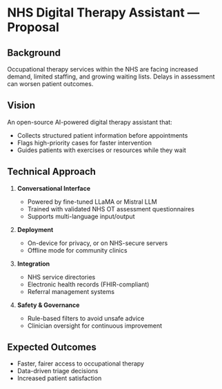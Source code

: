 # NHS Digital Therapy Assistant — Proposal

## Background
Occupational therapy services within the NHS are facing increased demand, limited staffing, and growing waiting lists. Delays in assessment can worsen patient outcomes.

## Vision
An open-source AI-powered digital therapy assistant that:
- Collects structured patient information before appointments
- Flags high-priority cases for faster intervention
- Guides patients with exercises or resources while they wait

## Technical Approach
1. **Conversational Interface**
   - Powered by fine-tuned LLaMA or Mistral LLM
   - Trained with validated NHS OT assessment questionnaires
   - Supports multi-language input/output

2. **Deployment**
   - On-device for privacy, or on NHS-secure servers
   - Offline mode for community clinics

3. **Integration**
   - NHS service directories
   - Electronic health records (FHIR-compliant)
   - Referral management systems

4. **Safety & Governance**
   - Rule-based filters to avoid unsafe advice
   - Clinician oversight for continuous improvement

## Expected Outcomes
- Faster, fairer access to occupational therapy
- Data-driven triage decisions
- Increased patient satisfaction

